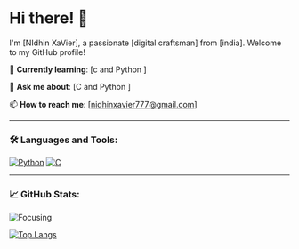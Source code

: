 # Hi there! 👋

I'm [NIdhin XaVier], a passionate [digital craftsman] from [india]. Welcome to my GitHub profile!



🌱 **Currently learning**: [c and Python ]


💬 **Ask me about**: [C and Python ]

📫 **How to reach me**: [nidhinxavier777@gmail.com]


---

### 🛠️ Languages and Tools:

[![Python](https://img.shields.io/badge/Python-3776AB?style=flat&logo=python&logoColor=white)]()
[![C](https://img.shields.io/badge/C-00599C?style=flat&logo=c&logoColor=white)]()


---

### 📈 GitHub Stats:

![Focusing](https://github-readme-stats.vercel.app/api?username=your-username&show_icons=true&theme=radical)

[![Top Langs](https://github-readme-stats.vercel.app/api/top-langs/?username=your-username&layout=compact)](https://github.com/your-username/github-readme-stats)


